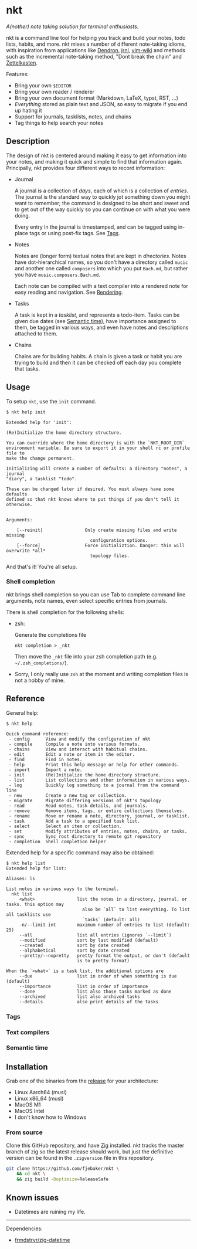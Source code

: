 # nkt

_A(nother) note taking solution for terminal enthusiasts._

nkt is a command line tool for helping you track and build your notes, todo
lists, habits, and more. nkt mixes a number of different note-taking idioms,
with inspiration from applications like [Dendron](https://www.dendron.so/),
[jrnl](https://github.com/jrnl-org/jrnl),
[vim-wiki](https://github.com/vimwiki/vimwiki) and methods such as the
incremental note-taking method, "Dont break the chain" and
[Zettelkasten](https://en.wikipedia.org/wiki/Zettelkasten).

Features:
- Bring your own `$EDITOR`
- Bring your own reader / renderer
- Bring your own document format (Markdown, LaTeX, typst, RST, ...)
- _Everything_ stored as plain text and JSON, so easy to migrate if you end up hating it
- Support for journals, tasklists, notes, and chains
- Tag things to help search your notes

## Description

The design of nkt is centered around making it easy to get information into
your notes, and making it quick and simple to find that information again.
Principally, nkt provides four different ways to record information:

- Journal

  A journal is a collection of _days_, each of which is a collection of
  _entries_. The journal is the standard way to quickly jot something down you
  might want to remember; the command is designed to be short and sweet and to
  get out of the way quickly so you can continue on with what you were doing.

  Every entry in the journal is timestamped, and can be tagged using in-place tags
  or using post-fix tags. See [Tags](#Tags).

- Notes

  Notes are (longer form) textual notes that are kept in _directories_. Notes
  have dot-hierarchical names, so you don't have a directory called `music` and
  another one called `composers` into which you put `Bach.md`, but rather you
  have `music.composers.Bach.md`.

  Each note can be compiled with a text compiler into a rendered note for easy
  reading and navigation. See [Rendering](#Rendering).

- Tasks

  A task is kept in a _tasklist_, and represents a todo-item. Tasks can be
  given due dates (see [Semantic time](#Semantic-time)), have importance assigned
  to them, be tagged in various ways, and even have notes and descriptions
  attached to them.

- Chains

  Chains are for building habits. A chain is given a task or habit you are
  trying to build and then it can be checked off each day you complete that tasks.

## Usage

To setup `nkt`, use the `init` command.
```
$ nkt help init

Extended help for 'init':

(Re)Initialize the home directory structure.

You can override where the home directory is with the `NKT_ROOT_DIR`
environment variable. Be sure to export it in your shell rc or profile file to
make the change permanent.

Initializing will create a number of defaults: a directory "notes", a journal
"diary", a tasklist "todo".

These can be changed later if desired. You must always have some defaults
defined so that nkt knows where to put things if you don't tell it otherwise.


Arguments:

    [--reinit]                Only create missing files and write missing
                                configuration options.
    [--force]                 Force initializtion. Danger: this will overwrite *all*
                                topology files.
```

And that's it! You're all setup.

### Shell completion

nkt brings shell completion so you can use Tab to complete command line
arguments, note names, even select specific entries from journals.

There is shell completion for the following shells:

- zsh:

  Generate the completions file
  ```
  nkt completion > _nkt
  ```
  Then move the `_nkt` file into your zsh completion path (e.g. `~/.zsh_completions/`).

- Sorry, I only really use `zsh` at the moment and writing completion files is not a hobby of mine.

## Reference

General help:
```
$ nkt help

Quick command reference:
 - config      View and modify the configuration of nkt
 - compile     Compile a note into various formats.
 - chains      View and interact with habitual chains.
 - edit        Edit a note or item in the editor.
 - find        Find in notes.
 - help        Print this help message or help for other commands.
 - import      Import a note.
 - init        (Re)Initialize the home directory structure.
 - list        List collections and other information in various ways.
 - log         Quickly log something to a journal from the command line
 - new         Create a new tag or collection.
 - migrate     Migrate differing versions of nkt's topology
 - read        Read notes, task details, and journals.
 - remove      Remove items, tags, or entire collections themselves.
 - rename      Move or rename a note, directory, journal, or tasklist.
 - task        Add a task to a specified task list.
 - select      Select an item or collection.
 - set         Modify attributes of entries, notes, chains, or tasks.
 - sync        Sync root directory to remote git repository
 - completion  Shell completion helper
```

Extended help for a specific command may also be obtained:

```
$ nkt help list
Extended help for list:

Aliases: ls

List notes in various ways to the terminal.
  nkt list
     <what>                list the notes in a directory, journal, or tasks. this option may
                             also be `all` to list everything. To list all tasklists use
                             `tasks` (default: all)
     -n/--limit int        maximum number of entries to list (default: 25)
     --all                 list all entries (ignores `--limit`)
     --modified            sort by last modified (default)
     --created             sort by date created
     --alphabetical        sort by date created
     --pretty/--nopretty   pretty format the output, or don't (default
                           is to pretty format)

When the `<what>` is a task list, the additional options are
     --due                 list in order of when something is due (default)
     --importance          list in order of importance
     --done                list also those tasks marked as done
     --archived            list also archived tasks
     --details             also print details of the tasks
```

### Tags

### Text compilers

### Semantic time

## Installation

Grab one of the binaries from the [release]() for your architecture:

- Linux Aarch64 (musl)
- Linux x86_64 (musl)
- MacOS M1
- MacOS Intel
- I don't know how to Windows

### From source

Clone this GitHub repository, and have [Zig]() installed. nkt tracks the master
branch of zig so the latest release should work, but just the definitive
version can be found in the `.zigversion` file in this repository.

```bash
git clone https://github.com/fjebaker/nkt \
    && cd nkt \
    && zig build -Doptimize=ReleaseSafe
```

## Known issues

- Datetimes are ruining my life.

---

Dependencies:
- [frmdstryr/zig-datetime](https://github.com/frmdstryr/zig-datetime)
